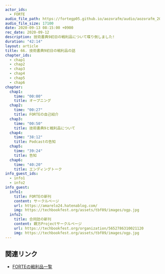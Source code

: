 ```yaml
---
actor_ids:
  - FORTE
audio_file_path: https://fortegp05.github.io/aozorafm/audio/aozorafm_20200913_01.mp3
audio_file_size: 17100
date: 2020-09-13 08:15:00 +0900
rec_date: 2020-09-12
description: 技術書典9初日の戦利品について喋り倒しました!
duration: "42:14"
layout: article
title: 66. 技術書典9初日の戦利品の話
chapter_ids:
  - chap1
  - chap2
  - chap3
  - chap4
  - chap5
  - chap6
chapter:
  chap1:
    time: "00:00"
    title: オープニング
  chap2:
    time: "00:27"
    title: FORTEの自己紹介
  chap3:
    time: "00:50"
    title: 技術書典9と戦利品について
  chap4:
    time: "38:12"
    title: Podcastの告知
  chap5:
    time: "39:24"
    title: 告知
  chap6:
    time: "40:20"
    title: エンディングトーク
info_guest_ids:
  - info1
  - info2
info_guest:
  info1:
    title: FORTEの新刊
    content: サークルページ
    url: https://amarelo24.hatenablog.com/
    img: https://techbookfest.org/assets/tbf09/images/ogp.jpg
  info2:
    title: 合同誌の新刊
    content: 親方Projectサークルページ
    url: https://techbookfest.org/organization/5652786310021120
    img: https://techbookfest.org/assets/tbf09/images/ogp.jpg
---
```


## 関連リンク
- [FORTEの戦利品一覧](https://fortegp05.hatenablog.com/entry/2020/09/13/084122)
